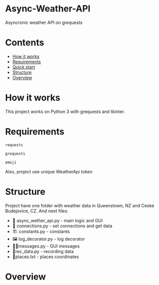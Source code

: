 # Async-Weather-API
 Asyncronic weather API on grequests

# Contents
- [How it works](#how-it-works)
- [Requirements](#requirements)
- [Quick start](#quick-start)
- [Structure](#structure)
- [Overview](#overview)

# How it works
This project works on Python 3 with grequests and tkinter.

# Requirements
```
requests
```
```
grequests
```
```
emoji
```
Also, project use unique WeatherApi token

# Structure
Project have one folder with weather data in Queenstown, NZ and Ceske Budejovice, CZ.
And next files:
* 🎉 async_wether_api.py - main logic and GUI
* 🎈 connections.py - set connections and get data
* 🏗 constants.py - constants
* 🖼 log_decorator.py - log decorator
* 🐱‍👤messages.py - GUI messages
* 🎨rec_data.py - recording data
* 🎪places.txt - places coordinates

# Overview

